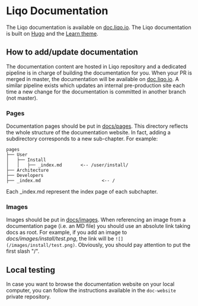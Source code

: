 # Liqo Documentation

The Liqo documentation is available on [doc.liqo.io](https://doc.liqo.io).  The Liqo documentation is 
built on [Hugo](https://gohugo.io/) and the [Learn theme](https://themes.gohugo.io/hugo-theme-learn/). 

## How to add/update documentation

The documentation content are hosted in Liqo repository and a dedicated pipeline is in charge of building the documentation
for you. When your PR is merged in master, the documentation will be available on [doc.liqo.io](https://doc.liqo.io).
A similar pipeline exists which updates an internal pre-production site each time a new change for the documentation is committed in another branch (not master).

### Pages

Documentation pages should be put in [docs/pages](docs/pages). This directory reflects the whole structure of the documentation
website. In fact, adding a subdirectory corresponds to a new sub-chapter. For example: 

```
pages
├── User
│   ├── Install 
│   │   ├── _index.md       <-- /user/install/
├── Architecture
├── Developers
├── _index.md                       <-- /
```

Each _index.md represent the index page of each subchapter. 

### Images

Images should be put in [docs/images](docs/images). When referencing an image from a documentation page (i.e. an MD file)
you should use an absolute link taking docs as root. For example, if you add an image to *docs/images/install/test.png*,
the link will be ```![](/images/install/test.png)```. Obviously, you should pay attention to put the first slash "/".


## Local testing

In case you want to browse the documentation website on your local computer, you can follow the instructions available in the `doc-website` private repository.